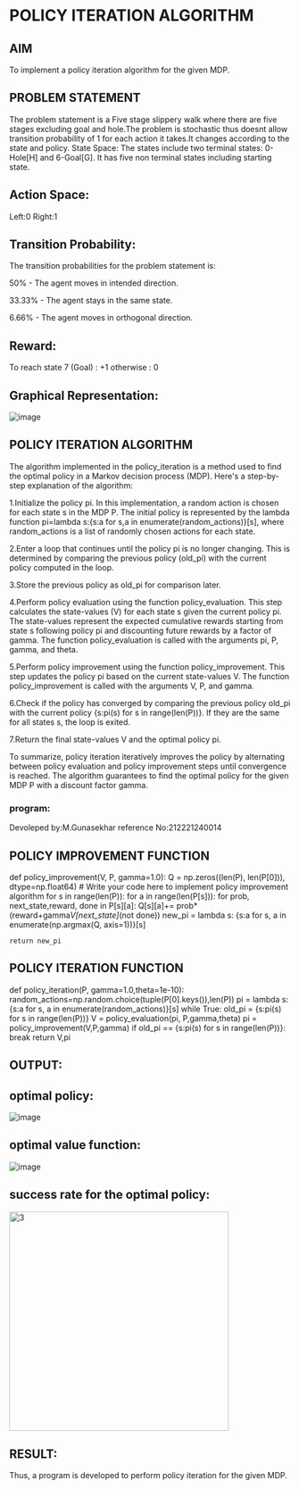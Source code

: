 # POLICY ITERATION ALGORITHM

## AIM
To implement a policy iteration algorithm for the given MDP.

## PROBLEM STATEMENT
The problem statement is a Five stage slippery walk where there are five stages excluding goal and hole.The problem is stochastic thus doesnt allow transition probability of 1 for each action it takes.It changes according to the state and policy.
State Space:
The states include two terminal states: 0-Hole[H] and 6-Goal[G]. It has five non terminal states including starting state.

## Action Space:
Left:0
Right:1

## Transition Probability:
The transition probabilities for the problem statement is:

50% - The agent moves in intended direction.

33.33% - The agent stays in the same state.

6.66% - The agent moves in orthogonal direction.

## Reward:
To reach state 7 (Goal) : +1 otherwise : 0

## Graphical Representation:
![image](https://github.com/gunasekhar159/policy-iteration-algorithm/assets/95043391/ed7b393d-5551-45ba-8811-35f6d961d170)


## POLICY ITERATION ALGORITHM
The algorithm implemented in the policy_iteration is a method used to find the optimal policy in a Markov decision process (MDP). Here's a step-by-step explanation of the algorithm:

1.Initialize the policy pi. In this implementation, a random action is chosen for each state s in the MDP P. The initial policy is represented by the lambda function pi=lambda s:{s:a for s,a in enumerate(random_actions)}[s], where random_actions is a list of randomly chosen actions for each state.

2.Enter a loop that continues until the policy pi is no longer changing. This is determined by comparing the previous policy (old_pi) with the current policy computed in the loop.

3.Store the previous policy as old_pi for comparison later.

4.Perform policy evaluation using the function policy_evaluation. This step calculates the state-values (V) for each state s given the current policy pi. The state-values represent the expected cumulative rewards starting from state s following policy pi and discounting future rewards by a factor of gamma. The function policy_evaluation is called with the arguments pi, P, gamma, and theta.

5.Perform policy improvement using the function policy_improvement. This step updates the policy pi based on the current state-values V. The function policy_improvement is called with the arguments V, P, and gamma.

6.Check if the policy has converged by comparing the previous policy old_pi with the current policy {s:pi(s) for s in range(len(P))}. If they are the same for all states s, the loop is exited.

7.Return the final state-values V and the optimal policy pi.

To summarize, policy iteration iteratively improves the policy by alternating between policy evaluation and policy improvement steps until convergence is reached. The algorithm guarantees to find the optimal policy for the given MDP P with a discount factor gamma.
### program:
Devoleped by:M.Gunasekhar
reference No:212221240014
## POLICY IMPROVEMENT FUNCTION
def policy_improvement(V, P, gamma=1.0):
    Q = np.zeros((len(P), len(P[0])), dtype=np.float64)
    # Write your code here to implement policy improvement algorithm
    for s in range(len(P)):
      for a in range(len(P[s])):
        for prob, next_state,reward, done in P[s][a]:
          Q[s][a]+= prob*(reward+gamma*V[next_state]*(not done))
          new_pi = lambda s: {s:a for s, a in enumerate(np.argmax(Q, axis=1))}[s]

    return new_pi
## POLICY ITERATION FUNCTION
def policy_iteration(P, gamma=1.0,theta=1e-10):
  random_actions=np.random.choice(tuple(P[0].keys()),len(P))
  pi = lambda s: {s:a for s, a in enumerate(random_actions)}[s]
  while True:
    old_pi = {s:pi(s) for s in range(len(P))}
    V = policy_evaluation(pi, P,gamma,theta)
    pi = policy_improvement(V,P,gamma)
    if old_pi == {s:pi(s) for s in range(len(P))}:
      break
  return V,pi

## OUTPUT:
## optimal policy:
![image](https://github.com/gunasekhar159/policy-iteration-algorithm/assets/95043391/77c539f6-453e-47da-82e2-1558db11f2fb)
## optimal value function:
![image](https://github.com/gunasekhar159/policy-iteration-algorithm/assets/95043391/5c1dacfb-9626-424b-a68c-dbf6c1847fd9)

## success rate for the optimal policy:
<img width="393" alt="3" src="https://github.com/gunasekhar159/policy-iteration-algorithm/assets/95043391/a28dbc1d-83c1-4484-a37a-6eac40e73f9b">


## RESULT:

Thus, a program is developed to perform policy iteration for the given MDP.

